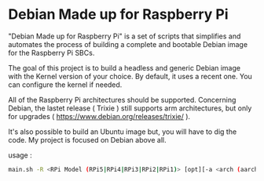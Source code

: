 # Debian Made up for Raspberry Pi
"Debian Made up for Raspberry Pi" is a set of scripts that simplifies and automates the process of building a complete and bootable Debian image for the Raspberry Pi SBCs.
 
The goal of this project is to build a headless and generic Debian image with the Kernel version of your choice. By default, it uses a recent one. You can configure the kernel if needed.
 
All of the Raspberry Pi architectures should be supported. Concerning Debian, the lastet release ( Trixie ) still supports arm architectures, but only for upgrades ( https://www.debian.org/releases/trixie/ ). 

It's also possible to build an Ubuntu image but, you will have to dig the code. My project is focused on Debian above all.

usage :
```bash
main.sh -R <RPi Model (RPi5|RPi4|RPi3|RPi2|RPi1)> [opt][-a <arch (aarch64|armhf)> -c <enable kernel conf> -x <enable img compression>]
```

